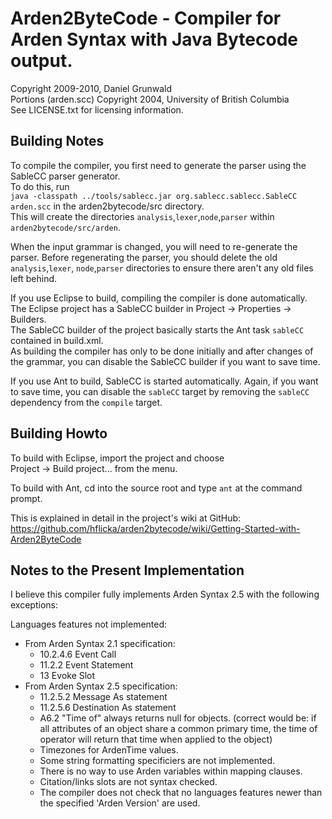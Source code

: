 # Arden2ByteCode - Compiler for Arden Syntax with Java Bytecode output. ####

Copyright 2009-2010, Daniel Grunwald  
Portions (arden.scc) Copyright 2004, University of British Columbia  
See LICENSE.txt for licensing information.


## Building Notes ##

To compile the compiler, you first need to generate the parser using
the SableCC parser generator.  
To do this, run  
`java -classpath ../tools/sablecc.jar org.sablecc.sablecc.SableCC arden.scc`
in the arden2bytecode/src directory.  
This will create the directories `analysis`,`lexer`,`node`,`parser` within
`arden2bytecode/src/arden`.

When the input grammar is changed, you will need to re-generate the parser.
Before regenerating the parser, you should delete the old `analysis`,`lexer`,
`node`,`parser` directories to ensure there aren't any old files left behind. 

If you use Eclipse to build, compiling the compiler is done automatically.
The Eclipse project has a SableCC builder in Project -> Properties -> Builders.  
The SableCC builder of the project basically starts the Ant task `sableCC` 
contained in build.xml.  
As building the compiler has only to be done initially and after changes of 
the grammar, you can disable the SableCC builder if you want to save time.

If you use Ant to build, SableCC is started automatically. Again, if you want
to save time, you can disable the `sableCC` target by removing the `sableCC`
dependency from the `compile` target.


## Building Howto ##

To build with Eclipse, import the project and choose  
Project -> Build project... from the menu.

To build with Ant, cd into the source root and type `ant` at the command 
prompt.  

This is explained in detail in the project's wiki at GitHub:  
https://github.com/hflicka/arden2bytecode/wiki/Getting-Started-with-Arden2ByteCode


## Notes to the Present Implementation ##

I believe this compiler fully implements Arden Syntax 2.5 with the following exceptions:

Languages features not implemented:  
* From Arden Syntax 2.1 specification:
    * 10.2.4.6 Event Call
    * 11.2.2 Event Statement
    * 13 Evoke Slot
* From Arden Syntax 2.5 specification:
    * 11.2.5.2 Message As statement 
    * 11.2.5.6 Destination As statement
    * A6.2 "Time of" always returns null for objects. (correct would be: if all attributes of an object share a common primary time, the time of operator will return that time when applied to the object) 
    * Timezones for ArdenTime values.
    * Some string formatting specificiers are not implemented.
    * There is no way to use Arden variables within mapping clauses.
    * Citation/links slots are not syntax checked.
    * The compiler does not check that no languages features newer than the specified 'Arden Version' are used.
